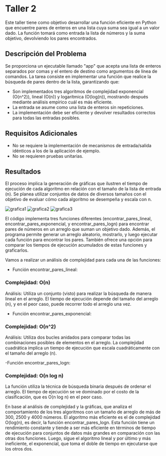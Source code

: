 # Taller 2

Este taller tiene como objetivo desarrollar una función eficiente en Python que encuentre pares de enteros en una lista cuya suma sea igual a un valor dado. La función tomará como entrada la lista de números y la suma objetivo, devolviendo los pares encontrados.

## Descripción del Problema
Se proporciona un ejecutable llamado "app" que acepta una lista de enteros separados por comas y el entero de destino como argumentos de línea de comandos. La tarea consiste en implementar una función que realice la búsqueda de pares dentro de la lista, garantizando que:

- Son implementados tres algoritmos de complejidad exponencial (O(n^2)), lineal (O(n)) y logarítmica (O(log(n)), mostrando después mediante análisis empírico cuál es más eficiente.
- La entrada se asume como una lista de enteros sin repeticiones.
- La implementación debe ser eficiente y devolver resultados correctos para todas las entradas posibles.

## Requisitos Adicionales
- No se requiere la implementación de mecanismos de entrada/salida idénticos a los de la aplicación de ejemplo.
- No se requieren pruebas unitarias.

## Resultados
El proceso implica la generación de gráficas que ilustren el tiempo de ejecución de cada algoritmo en relación con el tamaño de la lista de entrada (n). Se planea utilizar conjuntos de datos de diversos tamaños con el objetivo de evaluar cómo cada algoritmo se desempeña y escala con n.

![grafica1](https://github.com/pittcam/Taller2/assets/140974091/573b7f06-94e9-4be2-aa59-45001f34baef)
![grafica2](https://github.com/pittcam/Taller2/assets/140974091/c0bd65c2-5f22-4163-8eef-53c9c95e49fd)
![grafica3](https://github.com/pittcam/Taller2/assets/140974091/6aa3fcb5-a048-4343-97cc-3284d71a2727)


El código implementa tres funciones diferentes (encontrar_pares_lineal, encontrar_pares_exponencial, y encontrar_pares_logn) para encontrar pares de números en un arreglo que suman un objetivo dado. Además, el programa permite generar un arreglo aleatorio, mostrarlo, y luego ejecutar cada función para encontrar los pares. También ofrece una opción para comparar los tiempos de ejecución acumulados de estas funciones y graficarlos.

Vamos a realizar un análisis de complejidad para cada una de las funciones:

- Función encontrar_pares_lineal:
### Complejidad: O(n)
Análisis: Utiliza un conjunto (visto) para realizar la búsqueda de manera lineal en el arreglo. El tiempo de ejecución depende del tamaño del arreglo (n), y en el peor caso, puede recorrer todo el arreglo una vez.

- Función encontrar_pares_exponencial:
### Complejidad: O(n^2)
Análisis: Utiliza dos bucles anidados para comparar todas las combinaciones posibles de elementos en el arreglo. La complejidad cuadrática implica un tiempo de ejecución que escala cuadráticamente con el tamaño del arreglo (n). 

-Función encontrar_pares_logn:
### Complejidad: O(n log n)
La función utiliza la técnica de búsqueda binaria después de ordenar el arreglo. El tiempo de ejecución se ve dominado por el costo de la clasificación, que es O(n log n) en el peor caso. 

En base al análisis de complejidad y la gráficas, que analiza el comportamiento de los tres algoritmos con un tamaño de arreglo de más de 300, 2500 y 4000 números. El algoritmo más eficiente es el de complejidad O(log(n), es decir, la función encontrar_pares_logn. Esta función tiene un rendimiento constante y tiende a ser más eficiente en términos de tiempo de ejecución para conjuntos de datos más grandes en comparación con las otras dos funciones. Luego, sigue el algoritmo lineal y por último y más ineficiente, el exponencial, que toma el doble de tiempo en ejecutarse que los otros dos.



